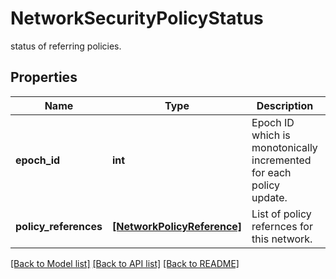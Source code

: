 # NetworkSecurityPolicyStatus

status of referring policies.
## Properties
Name | Type | Description | Notes
------------ | ------------- | ------------- | -------------
**epoch_id** | **int** | Epoch ID which is monotonically incremented for each policy update. | [optional] 
**policy_references** | [**[NetworkPolicyReference]**](NetworkPolicyReference.md) | List of policy refernces for this network. | [optional] 

[[Back to Model list]](../README.md#documentation-for-models) [[Back to API list]](../README.md#documentation-for-api-endpoints) [[Back to README]](../README.md)


